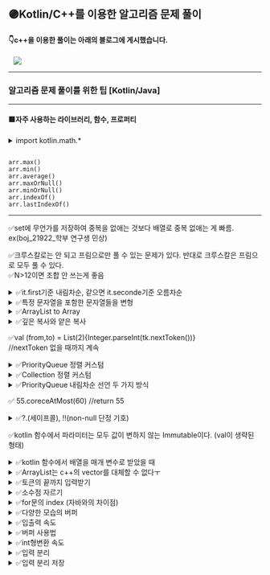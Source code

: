 ## 🟣Kotlin/C++를 이용한 알고리즘 문제 풀이
####   👇c++을 이용한 풀이는 아래의 블로그에 게시했습니다.
 <a href="http://ongveloper.tistory.com">
    <img 
        src="https://img.shields.io/badge/-Tech%20Blog-655ced?style=flat&link=https://ongveloper.tistory.com"
         style="height : auto; margin-left : 10px; margin-right : 10px;"/>
</a>

---

### 알고리즘 문제 풀이를 위한 팁 [Kotlin/Java]
---
#### 🟥자주 사용하는 라이브러리, 함수, 프로퍼티
<details markdown="1">
<summary>import kotlin.math.*</summary>

``` kotlin

max(a,b)
min(a,b)
abs(a)
sqrt(a)

```

</details>

```

arr.max()
arr.min()
arr.average()
arr.maxOrNull()
arr.minOrNull()
arr.indexOf()
arr.lastIndexOf()

```

---
✅set에 무언가를 저장하여 중복을 없애는 것보다 배열로 중복 없애는 게 빠름. ex(boj_21922_학부 연구생 민상)<br>

✅크루스칼로는 안 되고 프림으로만 풀 수 있는 문제가 있다. 반대로 크루스칼은 프림으로 모두 풀 수 있다.<br>
✅N>12이면 조합 안 쓰는게 좋음<br>

<details markdown="1">
<summary>✅it.first기준 내림차순, 같으면 it.seconde기준 오름차순<br> </summary>
<br>
<pre>
<code>
 score.sortWith(compareByDescending<Pair<Int, String>> { it.first }.thenBy { it.second })
 </code>
</pre>
</details>
 
 
<details markdown="1">
<summary>✅특정 문자열을 포함한 문자열들을 변형<br> </summary>
<br>
<pre>
<code>
val arr = Array<String>(10){""}
 arr.filter{it.contains("abc")}.forEach{it.replace("abc","ddd")}
</code>
</pre>
</details>

<details markdown="1">
<summary>✅ArrayList<String> to Array<String><br></summary>
<br>
<pre>
<code>
  val strList = ArrayList<String>()<br>
  val arr : Array<String> = strList.toTypedArray() <br>
</code>
</pre>
</details>


<details markdown="1">
<summary>✅깊은 복사와 얕은 복사<br> </summary>
<br>
<pre>
Kotlin에선 배열의 원본 아이템을 새로 만들어 새로 만드는 객체에 추가할 경우는 깊은 복사, 나머지는 얕은 복사이다.
얕은 복사 : 원본의 값이 바뀜
깊은 복사 : 원본의 값이 바뀌지 않음
<code>
val arr = intArrayOf(1,2,3)

//얕은 복사
val arrCopy = arr 
arrCopy[0]=5 // arr[0] ==5로 바뀜

//얕은 복사
val arrCopy = arr.copyOf()
arrCopy[0]=5 //arr[0] ==5로 바뀜

//깊은 복사
val arrCopy = IntArray(3)
for(i in arr.indices){
 arrCopy[i] = arr[i]
}
arrCopy[0]=5 // arr[0]==1 안 바뀜


 //얕은 복사
 val src1 = arrayListOf(arrayOf("ICN", "A"), arrayOf("ICN", "B"), arrayOf("B", "ICN"))
 val copiedForEachAdd = ArrayList<Array<String>>()
 src1.forEach { copiedForEachAdd.add(it) } // for each add
 copiedForEachAdd[0][0]="changed" //src1[0][0] == "ICN" 안 바뀜
 src1.forEach{print(it.contentToString())}
 println()
 
 //깊은 복사
 val src2 = arrayListOf(arrayOf("ICN", "A"), arrayOf("ICN", "B"), arrayOf("B", "ICN"))
 val copiedForEachAddCopyOf = ArrayList<Array<String>>()
 copiedForEachAddCopyOf[0][0]="changed" //src2[0][0] == "ICN" 안 바뀜
 src2.forEach { copiedForEachAddCopyOf.add(it.copyOf()) }// for each add copy of
 src2.forEach{print(it.contentToString())}
</code>
</pre>

</details>

✅val (from,to) = List(2){Integer.parseInt(tk.nextToken())}<br>
//nextToken 없을 때까지 계속 <br>


<details markdown="1">
<summary>✅PriorityQueue 정렬 커스텀<br> </summary>
<br>
<pre>
<code>
//다익스트라 사용 pq
data class Node(val dis: Int, val r: Int, val c: Int)
   val pq = PriorityQueue(Comparator<Node> { a, b ->
        when {
            a.dis < b.dis -> -1 
            a.dis == b.dis -> 0
            else -> 1
        }

    })
</code>
</pre>
</details>


<details markdown="1">
<summary>✅Collection 정렬 커스텀<br> </summary>
<br>
<pre>
<code>
//문자열의 길이 기준 오름차순, 길이가 같다면 사전순 오름차순
    val set = mutableSetOf<String>()
    val resultSet = set.sortedWith(Comparator { a, b ->
        when {
            a.length < b.length -> -1
            a.length == b.length -> when {
                a < b -> -1
                else -> 1
            }
            else -> 1
        }
    })
</code>
</pre>

</details>

<details markdown="1">
<summary>✅PriorityQueue 내림차순 선언 두 가지 방식<br> </summary>
<br>
<pre>
<code>
 val pq1= PriorityQueue<Int>({a,b -> b-a})
 val pq2 = PriorityQueue<Int>(Collections.reverseOrder())
 
</code>
</pre>

</details>

✅ 55.coreceAtMost(60) //return 55<br>

<details markdown="1">
<summary>✅?.(세이프콜), !!(non-null 단정 기호) </summary>
<br>
<pre>
<code>
fun main(){
 var str1 : String? = null
 println("str1.length = ${str1?.length}") //result : null
 //?.(세이프콜) : 앞의 변수가 null일 시 뒤의 length를 실행하지 않고 null을 반환
 //세이프콜을 사용하지 않으면 컴파일에러 발생
 
 println("str1.length =${str1!!.length}") //npe발생
 // !!(non-null 단정 기호) : 앞의 변수가 널이 아닐꺼라고 단정한다.
 // !!사용시 컴파일 에러는 발생하지 않으나 npe 런타임에러 발생
 
 val len = if(str1 !=null) str1.length else -1 //자동 형 변환을 통해 str1이 null이 아님이 확인되면 str은 non-null상태가 되며, str1.length를 사용할 수 있다.
 val len = str1?.length ?: -1 //위의 식을 세이프콜과 엘비스 표현식으로 간결하게 변환
 //str1?.length가 null이면 -1을 반환 null이 아니면 str1.length를 반환  
 
}

</code>
</pre>

</details>

✅kotlin 함수에서 파라미터는 모두 값이 변하지 않는 Immutable이다. (val이 생략된 형태)<br>

<details markdown="1">
<summary>✅kotlin 함수에서 배열을 매개 변수로 받았을 때</summary>
<pre>
<code>
fun change(arr : MutableList<Int>){
    arr[2]=30
}

fun main(){
    val arr = MutableList<Int>(5,{0})
    println(arr[2])
    change(arr)
    println(arr[2])

}
</pre>
</code>
result 
0
30
</details>

<details markdown="1">
<summary>✅ArrayList는 c++의 vector를 대체할 수 없다ㅜ</summary>

kotlin/java의 ArrayList는 동적 크기라는 점에서 일반 배열과 차이가 있다.<br>
.add()등의 함수로 원소를 추가할 수 있는데<br>
c++의 vector와 다르게 ArrayList는 크기를 초기화할 수 없다.<br>
c++의 vector와 원소를 추가하는 방식은 같다.<br>
.add()함수로 현재 ArrayList의 크기가 3이라고 할 때,<br>
원소를 추가하게 되면 ArrayList의 크기를 키운 후 새로운 공간에 더 큰 메모리를 잡은 후<br>
기존의 ArrayList의 요소를 복사하고 원소를 추가한다.<br>
다만, c++에선 체감하지 못 했지만, 코틀린은 속도가 느려서 알고리즘 문제 풀이를 할 때,<br>
ArrayList 자료구조로 .add() 혹은 .removeLast()를 많이 사용하면 시간이 오래 걸리기 때문에 <br>
웬만하면 리스트의 크기를 미리 지정하고 일반 배열로 처리하자.<br>
ex) 조합 알고리즘<br>

ArrayList 원소 추가 방식
더 큰 메모리를 잡은 후 기존 메모리의 복사를 통해 크기를 늘린다.
이 때 항상 여유 메모리를 두고 메모리를 추가한다.
이러한 ArrayList의 특성 때문에 값이 자주 변경되어야 할 때는 ArrayList를 사용하는 것이 좋지 않다.


</details>


<details markdown="1">
<summary>✅토큰의 끝까지 입력받기</summary>
val tk = StringTokenizer(readLIne())<br>
while(tk.hasMoreTokens()){<br>
arr[i] = Integer.parseInt(tk.nextToken())<br>
}<br>
</details>

<details markdown="1">
<summary>✅소수점 자르기</summary>
String.format("%.3f", cnt / n*100)
</details>

<details markdown="1">
<summary>✅for문의 index (자바와의 차이점)</summary>
<br>
<pre>
<code>
    //java code
    int i;
    for(i=0; i<5;i++){
        
    }
    System.out.println(i);
</code>
</pre>
<br>
코틀린의 i는 for문 내부에서 관리하기 때문에<br>
for문 바깥에서 사용할 수 없음<br>
<pre>
<code>
    //kotlin
    var i :Int
    for(i in 0 until 5){

    }
    println(i)//error : i를 초기화할 것
</code>
</pre>
</details>

<details markdown="1">
<summary>✅다양한 모습의 버퍼</summary>
<br>
<details markdown="1">
<summary>1.접기/펼치기(❤import도 필요 없으며 가장 간결하다 )</summary>
<pre>
<code>
fun main() = with(System.`in`.bufferedReader()){
    with(System.out.bufferedWriter()){
        var t = Integer.parseInt(readLine())
        for(i in 1..t){
            var token = StringTokenizer(readLine())
            write("Case #$i: ${Integer.parseInt(token.nextToken())+Integer.parseInt(token.nextToken())}\n")
        }
        flush()
        close()
    }
    close()
}
</code>
</pre>
</details>

<details markdown="1">
<summary>2.접기/펼치기</summary>
<pre>
<code>
import java.io.BufferedReader
import java.io.InputStreamReader
import java.io.BufferedWriter
import java.io.OutputStreamWriter
import java.util.StringTokenizer

fun main() = with(BufferedReader(InputStreamReader(System.`in`))){
    with(BufferedWriter(OutputStreamWriter(System.out))){
        var t = Integer.parseInt(readLine())
        for(i in 1..t){
            var token = StringTokenizer(readLine())
            write("Case #$i: ${Integer.parseInt(token.nextToken())+Integer.parseInt(token.nextToken())}\n")
        }
        flush()
        close()
    }
    close()
}
</code>
</pre>
</details>

<details markdown="1">
<summary>3.접기/펼치기</summary>
<pre>
<code>
import java.io.BufferedReader
import java.io.InputStreamReader
import java.io.BufferedWriter
import java.io.OutputStreamWriter
import java.util.StringTokenizer

fun main(){
    val br = BufferedReader(InputStreamReader(System.`in`))
    val bw = BufferedWriter(OutputStreamWriter(System.out))

    val t = Integer.parseInt(br.readLine())
    for(i in 1 .. t){
        val token = StringTokenizer(br.readLine())
        bw.write("Case #$i: ${Integer.parseInt(token.nextToken())+Integer.parseInt(token.nextToken())}\n")
    }
    bw.flush()
    bw.close()
    br.close()
}

</code>
</pre>
</details>
</details>



<details markdown="1">
<summary>✅입출력 속도</summary>
<br>
BufferedReader/Writer faster than Scanner faster than readLine(),print()
</details>

<details markdown="1">
<summary>✅버퍼 사용법</summary>
<br>
import java.io.BufferedReader<br>
import java.io.BufferedWriter<br>
import java.io.InputStreamReader<br?
import java.io.OutputStreamWriter<br>


val br = BufferedReader(InputStreamReader(System.`in`)<br>
val bw = BufferedWriter(OutputStreamReader(System.out)<br>

BufferedReader, BufferedWriter 사용 후 항상 닫아주기<br>
안 닫으면 버퍼에 남아 있음<br>
br.close()<br>
bw.close()<br>
</details>

<details markdown="1">
<summary>✅int형변환 속도</summary>
<br>
Integer.parseInt() faster than .toInt()
</details>



<details markdown="1">
<summary>✅입력 분리 </summary>
<br>
StringTokenizer faster than split
</details>

<details markdown="1">
<summary>✅입력 분리 저장</summary>
<br>
val (a,b) = br.readLine().split(' ').map{Integer.parseInt(it)}
</details>


